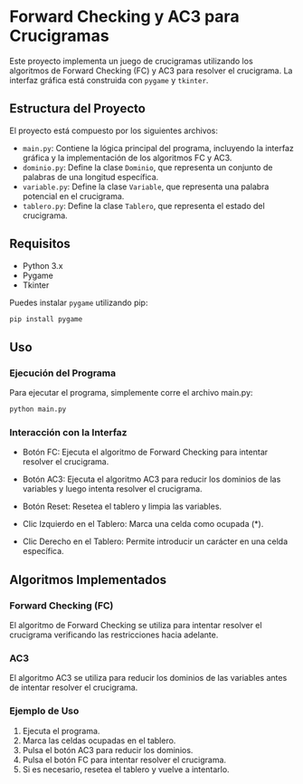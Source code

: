 # Forward Checking y AC3 para Crucigramas

Este proyecto implementa un juego de crucigramas utilizando los algoritmos de Forward Checking (FC) y AC3 para resolver el crucigrama. La interfaz gráfica está construida con `pygame` y `tkinter`.

## Estructura del Proyecto

El proyecto está compuesto por los siguientes archivos:

- `main.py`: Contiene la lógica principal del programa, incluyendo la interfaz gráfica y la implementación de los algoritmos FC y AC3.
- `dominio.py`: Define la clase `Dominio`, que representa un conjunto de palabras de una longitud específica.
- `variable.py`: Define la clase `Variable`, que representa una palabra potencial en el crucigrama.
- `tablero.py`: Define la clase `Tablero`, que representa el estado del crucigrama.

## Requisitos

- Python 3.x
- Pygame
- Tkinter

Puedes instalar `pygame` utilizando pip:

```sh
pip install pygame
```
## Uso
### Ejecución del Programa
Para ejecutar el programa, simplemente corre el archivo main.py:
```sh
python main.py
```
### Interacción con la Interfaz

- Botón FC: Ejecuta el algoritmo de Forward Checking para intentar resolver el crucigrama.

- Botón AC3: Ejecuta el algoritmo AC3 para reducir los dominios de las variables y luego intenta resolver el crucigrama.

- Botón Reset: Resetea el tablero y limpia las variables.

- Clic Izquierdo en el Tablero: Marca una celda como ocupada (*).

- Clic Derecho en el Tablero: Permite introducir un carácter en una celda específica.

## Algoritmos Implementados
### Forward Checking (FC)
El algoritmo de Forward Checking se utiliza para intentar resolver el crucigrama verificando las restricciones hacia adelante.

### AC3
El algoritmo AC3 se utiliza para reducir los dominios de las variables antes de intentar resolver el crucigrama.

### Ejemplo de Uso
1. Ejecuta el programa.
2. Marca las celdas ocupadas en el tablero.
3. Pulsa el botón AC3 para reducir los dominios.
4. Pulsa el botón FC para intentar resolver el crucigrama.
5. Si es necesario, resetea el tablero y vuelve a intentarlo.